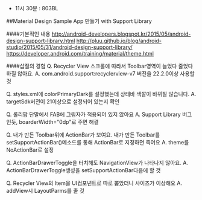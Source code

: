 * 11시 30분 : 803BL

##Material Design Sample App 만들기 with Support Library

####기본적인 내용
http://android-developers.blogspot.kr/2015/05/android-design-support-library.html
http://pluu.github.io/blog/android-studio/2015/05/31/android-design-support-library/
https://developer.android.com/training/material/theme.html

####삽질의 경험
  Q. Recycler View 스크롤에 따라서 Toolbar영역이 늘었다 줄었다 하질 않아요.
  A. com.android.support:recyclerview-v7 버전을 22.2.0이상 사용할 것
  
  Q. styles.xml에 colorPrimaryDark를 설정했는데 상태바 색깔이 바뀌질 않습니다.
  A. targetSdk버전이 21이상으로 설정되어 있는지 확인
  
  Q. 롤리팝 단말에서 FAB에 그림자가 적용되어 있지 않아요
  A. Support Library 버그인듯, boarderWidth="0dp"로 주면 해결
  
  Q. 내가 만든 Toolbar위에 ActionBar가 보여요. 내가 만든 Toolbar를 setSupportActionBar()메소드를 통해 ActionBar로 지정하면 죽어요
  A. theme를 NoActionBar로 설정
  
  Q. ActionBarDrawerToggle을 터치해도 NavigationView가 나타나지 않아요.
  A. ActionBarDrawerToggle생성을 setSupportActionBar다음에 할 것
  
  Q. Recycler View의 Item을 UI컴포넌트로 따로 뽑았더니 사이즈가 이상해요
  A. addView시 LayoutParms를 줄 것
  
